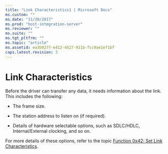```yaml
---
title: "Link Characteristics1 | Microsoft Docs"
ms.custom: ""
ms.date: "11/30/2017"
ms.prod: "host-integration-server"
ms.reviewer: ""
ms.suite: ""
ms.tgt_pltfrm: ""
ms.topic: "article"
ms.assetid: ea3b9277-e412-4527-911b-fcc9ae1ef1bf
caps.latest.revision: 3
---
```

# Link Characteristics
Before the driver can transfer any data, it needs information about the link. This includes the following:  
  
-   The frame size.  
  
-   The station address to listen on (if required).  
  
-   Details of hardware selectable options, such as SDLC/HDLC, Internal/External clocking, and so on.  
  
 For more details of these options, refer to the topic [Function 0x42: Set Link Characteristics](../core/function-0x42-set-link-characteristics2.md).